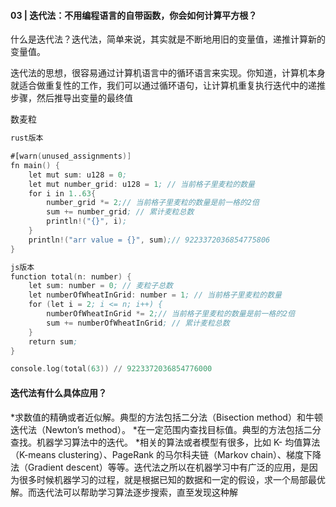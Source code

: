 #### 03 | 迭代法：不用编程语言的自带函数，你会如何计算平方根？

什么是迭代法？迭代法，简单来说，其实就是不断地用旧的变量值，递推计算新的变量值。

迭代法的思想，很容易通过计算机语言中的循环语言来实现。你知道，计算机本身就适合做重复性的工作，我们可以通过循环语句，让计算机重复执行迭代中的递推步骤，然后推导出变量的最终值

数麦粒
```asm
rust版本

#[warn(unused_assignments)]
fn main() {
    let mut sum: u128 = 0;
    let mut number_grid: u128 = 1; // 当前格子里麦粒的数量
    for i in 1..63{
        number_grid *= 2;// 当前格子里麦粒的数量是前一格的2倍
        sum += number_grid; // 累计麦粒总数
        println!("{}", i);
    }
    println!("arr value = {}", sum);// 9223372036854775806
}
```
```asm
js版本
function total(n: number) {
    let sum: number = 0; // 麦粒子总数
    let numberOfWheatInGrid: number = 1; // 当前格子里麦粒的数量
    for (let i = 2; i <= n; i++) {
        numberOfWheatInGrid *= 2;// 当前格子里麦粒的数量是前一格的2倍
        sum += numberOfWheatInGrid; // 累计麦粒总数
    }
    return sum;
}

console.log(total(63)) // 9223372036854776000

```

#### 迭代法有什么具体应用？

*求数值的精确或者近似解。典型的方法包括二分法（Bisection method）和牛顿迭代法（Newton’s method）。
*在一定范围内查找目标值。典型的方法包括二分查找。机器学习算法中的迭代。
*相关的算法或者模型有很多，比如 K- 均值算法（K-means clustering）、PageRank 的马尔科夫链（Markov chain）、梯度下降法（Gradient descent）等等。迭代法之所以在机器学习中有广泛的应用，是因为很多时候机器学习的过程，就是根据已知的数据和一定的假设，求一个局部最优解。而迭代法可以帮助学习算法逐步搜索，直至发现这种解
